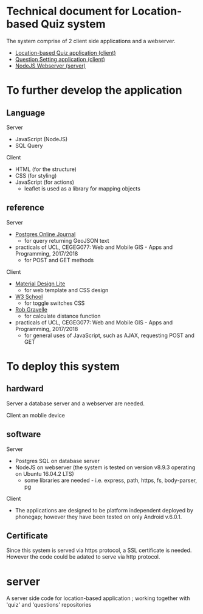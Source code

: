 # Technical document for Location-based Quiz system
The system comprise of 2 client side applications and a webserver.
- <a href = "https://github.com/woravich-k/quiz">Location-based Quiz application (client)</a>
- <a href = "https://github.com/woravich-k/questions">Question Setting application (client)</a>
- <a href = "https://github.com/woravich-k/server">NodeJS Webserver (server)</a>

# To further develop the application
## Language
Server
- JavaScript (NodeJS)
- SQL Query

Client
- HTML (for the structure)
- CSS (for styling)
- JavaScript (for actions)
  - leaflet is used as a library for mapping objects
  
## reference
Server
- <a href = "http://www.postgresonline.com/journal/archives/267-Creating-GeoJSON-Feature-Collections-with-JSON-and-PostGIS-functions.html,">Postgres Online Journal</a>
  - for query returning GeoJSON text
- practicals of UCL, CEGEG077: Web and Mobile GIS - Apps and Programming, 2017/2018
  - for POST and GET methods

Client
- <a href = "https://getmdl.io/templates/index.html"> Material Design Lite</a>
  - for web template and CSS design
- <a href = "https://www.w3schools.com/howto/howto_css_switch.asp"> W3 School</a> 
  - for toggle switches CSS
- <a href = "https://www.htmlgoodies.com/beyond/javascript/calculate-the-distance-between-two-points-in-your-web-apps.html"> Rob Gravelle</a>
  - for calculate distance function
- practicals of UCL, CEGEG077: Web and Mobile GIS - Apps and Programming, 2017/2018
  - for general uses of JavaScript, such as AJAX, requesting POST and GET
  






# To deploy this system

## hardward
Server
a database server and a webserver are needed.

Client
an moblie device


## software
Server
- Postgres SQL on database server
- NodeJS on webserver (the system is tested on version v8.9.3 operating on Ubuntu 16.04.2 LTS)
  - some libraries are needed - i.e. express, path, https, fs, body-parser, pg
  
Client
- The applications are designed to be platform independent deployed by phonegap; however they have been tested on only Android v.6.0.1.

## Certificate
Since this system is served via https protocol, a SSL certificate is needed. However the code could be adated to serve via http protocol.


##


# server
A server side code for location-based application ; working together with 'quiz' and 'questions' repositories
